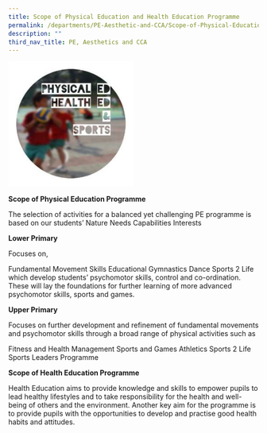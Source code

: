 ```yaml
---
title: Scope of Physical Education and Health Education Programme
permalink: /departments/PE-Aesthetic-and-CCA/Scope-of-Physical-Education-and-Health-Education-Programme
description: ""
third_nav_title: PE, Aesthetics and CCA
---
```

<img src="/images/tnxdSHL_LGfkIyRY5cnCf2XKq5nfr4lZ2tQNB0rysV-Ck.jpg" 
     style="width:50%">

**Scope of Physical Education Programme**

 
The selection of activities for a balanced yet challenging PE programme is based on our students’ 
Nature
Needs
Capabilities
Interests


**Lower Primary**

Focuses on,

Fundamental Movement Skills
Educational Gymnastics
Dance 
Sports 2 Life 
which develop students’ psychomotor skills, control and co-ordination. These will lay the foundations for further learning of more advanced psychomotor skills, sports and games.



**Upper Primary**

Focuses on further development and refinement of fundamental movements and psychomotor skills through a broad range of physical activities such as

Fitness and Health Management
Sports and Games
Athletics 
Sports 2 Life 
Sports Leaders Programme
 
**Scope of Health Education Programme**

Health Education aims to provide knowledge and skills to empower pupils to lead healthy lifestyles and to take responsibility for the health and well-being of others and the environment. Another key aim for the programme is to provide pupils with the opportunities to develop and practise good health habits and attitudes.